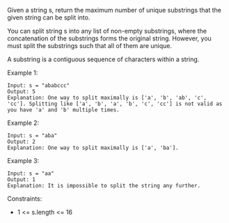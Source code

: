 Given a string s, return the maximum number of unique substrings that the given string can be split into.

You can split string s into any list of non-empty substrings, where the concatenation of the substrings forms the original string. However, you must split the substrings such that all of them are unique.

A substring is a contiguous sequence of characters within a string.

 

Example 1:
```
Input: s = "ababccc"
Output: 5
Explanation: One way to split maximally is ['a', 'b', 'ab', 'c', 'cc']. Splitting like ['a', 'b', 'a', 'b', 'c', 'cc'] is not valid as you have 'a' and 'b' multiple times.
```
Example 2:
```
Input: s = "aba"
Output: 2
Explanation: One way to split maximally is ['a', 'ba'].
```
Example 3:
```
Input: s = "aa"
Output: 1
Explanation: It is impossible to split the string any further.
```

Constraints:

- 1 <= s.length <= 16

